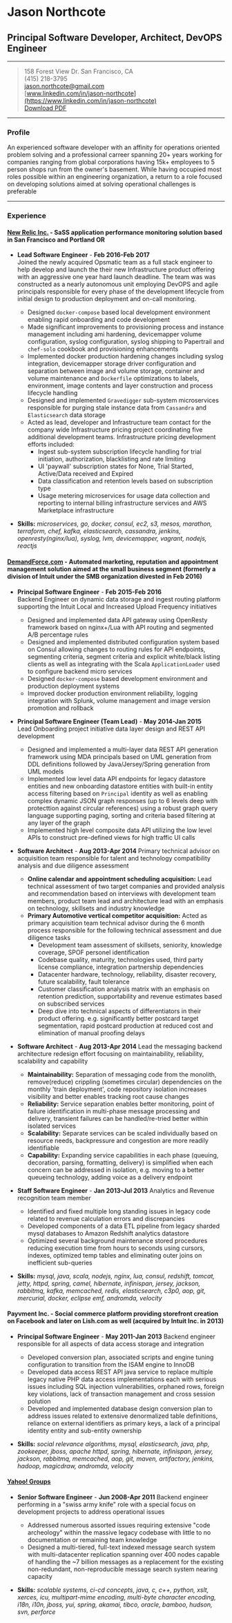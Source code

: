 # Jason Northcote
## Principal Software Developer, Architect, DevOPS Engineer
-----
> 158 Forest View Dr. San Francisco, CA  
> (415) 218-3795  
> [jason.northcote@gmail.com](jason.northcote@gmail.com)  
> [www.linkedin.com/in/jason-northcote](https://www.linkedin.com/in/jason-northcote)  
> [Download PDF](resume.pdf)  

------
### Profile
An experienced software developer with an affinity for operations oriented problem solving and a professional carreer spanning 20+ years working for companies ranging from global corporations having 15k+ employees to 5 person shops run from the owner's basement.  While having occupied most roles possible within an engineering organization, a return to a role focused on developing solutions aimed at solving operational challenges is preferable

------
### Experience

#### [New Relic Inc.](https://newrelic.com/) - SaSS application performance monitoring solution based in San Francisco and Portland OR

* **Lead Software Engineer** - __Feb 2016-Feb 2017__  
Joined the newly acquired Opsmatic team as a full stack engineer to help develop and launch the their new Infrastructure product offering with an aggressive one year hard launch deadline.  The team was was constructed as a nearly autonomous unit employing DevOPS and agile principals responsible for every phase of the development lifecycle from initial design to production deployment and on-call monitoring.  
  * Designed `docker-compose` based local development environment enabling rapid onboarding and code development
  * Made significant improvements to provisioning process and instance management including ami hardening, devicemapper volume configuration, syslog configuration, syslog shipping to Papertrail and `chef-solo` cookbook and provisioning enhancements
  * Implemented docker production hardening changes including syslog integration, devicemapper storage driver configuration and separation between image and volume storage, container and volume maintenance and `Dockerfile` optimizations to labels, environment, image contents and layer construction and process lifecycle handling
  * Designed and implemented `Gravedigger` sub-system microservices responsible for purging stale instance data from `Cassandra` and `Elasticsearch` data storage
  * Acted as lead, developer and Infrastructure team contact for the company wide Infrastructure pricing project coordinating five additional development teams.  Infrastructure pricing development efforts included:
    * Ingest sub-system subscription lifecycle handling for trial initiation, authorization, blacklisting and rate limiting
    * UI 'paywall' subscription states for None, Trial Started, Active/Data received and Expired
    * Data classification and retention levels based on subscription type
    * Usage metering microservices for usage data collection and reporting to internal billing infrastructure services and AWS Marketplace infrastructure

* **Skills:** _microservices, go, docker, consul, ec2, s3, mesos, marathon, terraform, chef, kafka, elasticsearch, cassandra, jenkins, openresty(nginx/lua), syslog, lvm, devicemapper, vagrant, nodejs, reactjs_

#### [DemandForce.com](http://www.demandforce.com/) - Automated marketing, reputation and appointment management solution aimed at the small business segment (formerly a division of Intuit under the SMB organization divested in Feb 2016)

* **Principal Software Engineer** - __Feb 2015-Feb 2016__  
Backend Engineer on dynamic data storage and ingest routing platform supporting the Intuit Local and Increased Upload Frequency initiatives
  * Designed and implemented data API gateway using OpenResty framework based on nginx+/Lua with API routing and segmented A/B percentage rules
  * Designed and implemented distributed configuration system based on Consul allowing changes to routing rules for API endpoints, segmenting criteria, segment criteria and explicit white/black listing clients as well as integrating with the Scala `ApplicationLoader` used to configure backend micro services
  * Designed `docker-compose` based development environment and production deployment systems
  * Improved docker production environment reliability, logging integration with Splunk, volume management and image version promotion and rollback

* **Principal Software Engineer (Team Lead)** - __May 2014-Jan 2015__  
Lead Onboarding project initiative data layer design and REST API development
  * Designed and implemented a multi-layer data REST API generation framework using MDA principals based on UML generation from DDL definitions followed by Java/Jersey/Spring generation from UML models
  * Implemented low level data API endpoints for legacy datastore entities and new onboarding datastore entities with built-in entity access filtering based on `Principal` identity as well as enabling complex dynamic JSON graph responses (up to 6 levels deep with protecttion against circular references) using a robust graph query language supporting paging, sorting and criteria based filtering at any layer of the graph
  * Implemented high level composite data API utilizing the low level APIs to construct pre-defined views for high traffic UI calls  

* **Software Architect** - __Aug 2013-Apr 2014__
Primary technical advisor on acquisition team responsible for talent and technology compatibility analysis and due diligence assessment
  * **Online calendar and appointment scheduling acquisition:** Lead technical assessment of two target companies and provided analysis and recommendation based on interviews with development team members, product team lead and architecture lead with an emphasis on technology, skillsets and industry knowledge
  * **Primary Automotive vertical competitor acquisition:** Acted as primary acquisition team technical advisor during the 6 month process responsible for the following technical assessment and due diligence tasks
    * Development team assessment of skillsets, seniority, knowledge coverage, SPOF personel identification
    * Codebase quality, maturity, technologies used, third party license compliance, integration partnership dependencies
    * Datacenter hardware, technology, reliability, disaster recovery, future scalability, fault tolerance
    * Customer classification analysis matrix with an emphasis on retention prediction, supportability and revenue estimates based on subscribed services
    * Deep dive into technical aspects of differentiators in their product offering. e.g. significantly better postcard target segmentation, rapid postcard production at reduced cost and elimination of manual proofing delays 
      
* **Software Architect** - __Aug 2013-Apr 2014__
Lead the messaging backend architecture redesign effort focusing on maintainability, reliability, scalability and capability
  * **Maintainability:** Separation of messaging code from the monolith, remove(reduce) crippling (sometimes circular) dependencies on the monthly 'train deployment', code repository isolation increases visibility and better enables tracking root cause changes
  * **Reliability:** Service separation enables better monitoring, point of failure identification in multi-phase message processing and delivery, transient failures can be handled/re-tried better within isolated services
  * **Scalability:** Separate services can be scaled individually based on resource needs, backpressure and congestion are more readily identifiable
  * **Capability:** Expanding service capabilities in each phase (queuing, decoration, parsing, formatting, delivery) is simplified when each concern can be addressed in isolation, e.g. moving to a better queueing technology, adding voice as a delivery endpoint
    
* **Staff Software Engineer** - __Jan 2013-Jul 2013__
Analytics and Revenue recognition team member
  * Identified and fixed multiple long standing issues in legacy code related to revenue calculation errors and discrepancies
  * Developed components of a data ETL pipeline from legacy sharded mysql databases to Amazon Redshift analytics datastore
  * Optimized several background maintenance stored procedures reducing execution time from hours to seconds using cursors, indexes, optimized temp tables and eliminating outer joins on inefficient sub-queries
    
* **Skills:** _mysql, java, scala, nodejs, nginx, lua, consul, redshift, tomcat, jetty, httpd, spring, camel, hibernate, infinispan, jersey, jackson, rabbitmq, kafka, memcached, redis, elasticsearch, c3p0, aop, git, mercurial, docker, eclipse emf, andromda, velocity_

#### Payvment Inc. - Social commerce platform providing storefront creation on Facebook and later on Lish.com as well (acquired by Intuit Inc. in 2013)

* **Principal Software Engineer** - __May 2011-Jan 2013__
Backend engineer responsible for all aspects of data access storage and integration
  * Developed conversion plan, associated scripts and engine tuning configuration to transition from the ISAM engine to InnoDB
  * Developed data access REST API java service to replace multiple legacy native PHP data access implementations each with serious issues including SQL injection vulnerabilities, orphaned rows, foreign key violations, lack of transaction management and cross session polution
  * Developed and implemented database design conversion plan to address issues related to extensive denormalized table definitions, reliance on external identifiers as primary keys, a lack of a principal identity entity and sub-entity ownership

* **Skills:** _social relevance algorithms, mysql, elasticsearch, java, php, zookeeper, jboss, apache httpd, spring, hibernate, infinispan, jersey, jackson, rabbitmq, memcached, aop, git, maven, artifactory, jenkins, hadoop, magicdraw, andromda, velocity_

#### [Yahoo! Groups](https://groups.yahoo.com)

* **Senior Software Engineer** - __Jun 2008-Apr 2011__
Backend engineer performing in a "swiss army knife" role with a special focus on development projects to address operational issues
  * Addressed numerous assorted issues requiring extensive "code archeology" within the massive legacy codebase with little to no documentation or remaining team knowledge
  * Designed a multi-tiered, full-text indexed message search system with multi-datacenter replication spanning over 400 nodes capable of handling the ~7 billion messages as a replacement for the existing non-redundant, non-reproducible message search system nearing capacity
    
* **Skills:** _scalable systems, ci-cd concepts, java, c, c++, python, xslt, xerces, icu, multipart-mime encoding, multi-byte character encoding, i18n, i10n, jboss, yui, spring, akamai, tibco, oracle, bamboo, hudson, svn, perforce_
